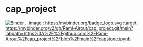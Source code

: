 # cap_project
[![Binder](https://mybinder.org/badge_logo.svg)](https://mybinder.org/v2/gh/Rami-Airout/cap_project.git/main?labpath=https%3A%2F%2Fgithub.com%2FRami-Airout%2Fcap_project%2Fblob%2Fmain%2Fcapstone.ipynb)
.. image:: https://mybinder.org/badge_logo.svg
 :target: https://mybinder.org/v2/gh/Rami-Airout/cap_project.git/main?labpath=https%3A%2F%2Fgithub.com%2FRami-Airout%2Fcap_project%2Fblob%2Fmain%2Fcapstone.ipynb
